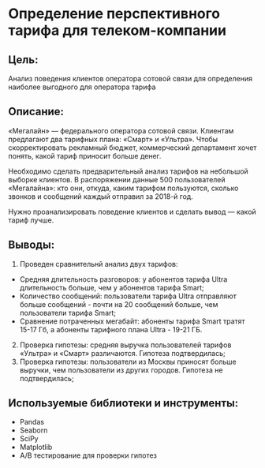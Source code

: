 # Определение перспективного тарифа для телеком-компании

## Цель:
Анализ поведения клиентов оператора сотовой связи для определения наиболее выгодного для оператора тарифа

## Описание:
«Мегалайн» — федерального оператора сотовой связи. Клиентам предлагают два тарифных плана: «Смарт» и «Ультра». Чтобы скорректировать рекламный бюджет, коммерческий департамент хочет понять, какой тариф приносит больше денег.

Необходимо сделать предварительный анализ тарифов на небольшой выборке клиентов.
В распоряжении данные 500 пользователей «Мегалайна»: кто они, откуда, каким тарифом пользуются, сколько звонков и сообщений каждый отправил за 2018-й год. 

Нужно проанализировать поведение клиентов и сделать вывод — какой тариф лучше.

## Выводы:
1. Проведен сравнительнй анализ двух тарифов:
 - Средняя длительность разговоров: у абонентов тарифа Ultra  длительность больше, чем у абонентов тарифа Smart;
 - Количество сообщений: пользователи тарифа Ultra отправляют больше сообщений - почти на 20 сообщений больше, чем пользователи тарифа Smart;
 - Сравнение потраченных мегабайт: абоненты тарифа Smart тратят 15-17 Гб, а абоненты тарифного плана Ultra - 19-21 ГБ.
2. Проверка гипотезы: средняя выручка пользователей тарифов «Ультра» и «Смарт» различаются. Гипотеза подтвердилась;
3. Проверка гипотезы: пользователи из Москвы приносят больше выручки, чем пользователи из других городов. Гипотеза не подтвердилась;

## Используемые библиотеки и инструменты:
- Pandas
- Seaborn
- SciPy
- Matplotlib
- A/B тестирование для проверки гипотез 
